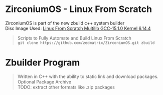 # ZirconiumOS - Linux From Scratch

ZirconiumOS is part of the new zbuild c++ system builder<br>
Disc Image Used: [Linux From Scratch Multilib GCC-15.1.0 Kernel 6.14.4](https://ln5.sync.com/4.0/dl/f4528c4e0#69s9bi4d-rdsn3g4m-prazjz32-9drdeqqu)

>Scripts to Fully Automate and Build Linux From Scratch<br>
>`git clone https://github.com/zedmatrix/ZirconiumOS.git zbuild`
>

# Zbuilder Program
> Written in C++ with the ability to static link and download packages.<br>
> Optional Package Archive<br>
> TODO: extract other formats like .zip packages<br>

